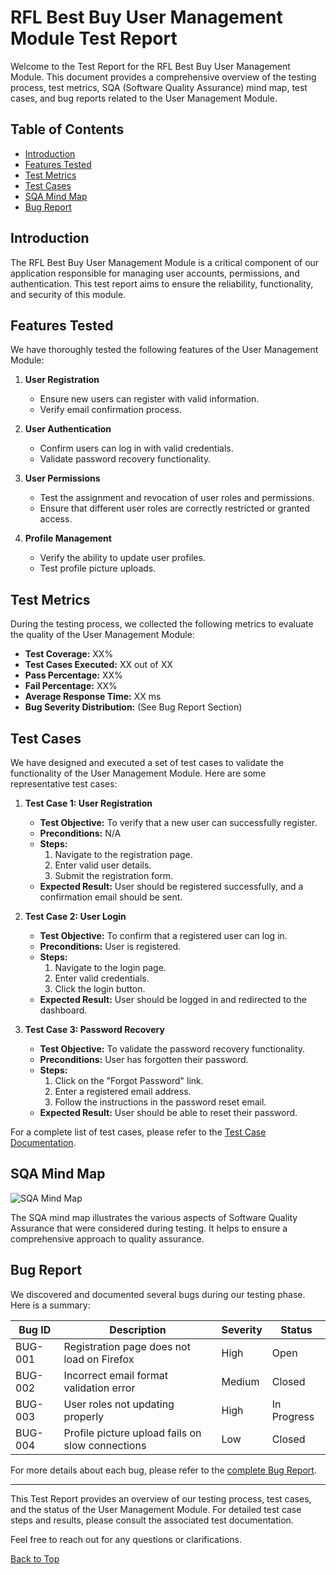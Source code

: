 # RFL Best Buy User Management Module Test Report

Welcome to the Test Report for the RFL Best Buy User Management Module. This document provides a comprehensive overview of the testing process, test metrics, SQA (Software Quality Assurance) mind map, test cases, and bug reports related to the User Management Module.

## Table of Contents
- [Introduction](#introduction)
- [Features Tested](#features-tested)
- [Test Metrics](#test-metrics)
- [Test Cases](#test-cases)
- [SQA Mind Map](#sqa-mind-map)
- [Bug Report](#bug-report)

## Introduction
The RFL Best Buy User Management Module is a critical component of our application responsible for managing user accounts, permissions, and authentication. This test report aims to ensure the reliability, functionality, and security of this module.

## Features Tested
We have thoroughly tested the following features of the User Management Module:

1. **User Registration**
   - Ensure new users can register with valid information.
   - Verify email confirmation process.

2. **User Authentication**
   - Confirm users can log in with valid credentials.
   - Validate password recovery functionality.

3. **User Permissions**
   - Test the assignment and revocation of user roles and permissions.
   - Ensure that different user roles are correctly restricted or granted access.

4. **Profile Management**
   - Verify the ability to update user profiles.
   - Test profile picture uploads.

## Test Metrics
During the testing process, we collected the following metrics to evaluate the quality of the User Management Module:

- **Test Coverage:** XX%
- **Test Cases Executed:** XX out of XX
- **Pass Percentage:** XX%
- **Fail Percentage:** XX%
- **Average Response Time:** XX ms
- **Bug Severity Distribution:** (See Bug Report Section)

## Test Cases
We have designed and executed a set of test cases to validate the functionality of the User Management Module. Here are some representative test cases:

1. **Test Case 1: User Registration**
   - **Test Objective:** To verify that a new user can successfully register.
   - **Preconditions:** N/A
   - **Steps:**
     1. Navigate to the registration page.
     2. Enter valid user details.
     3. Submit the registration form.
   - **Expected Result:** User should be registered successfully, and a confirmation email should be sent.

2. **Test Case 2: User Login**
   - **Test Objective:** To confirm that a registered user can log in.
   - **Preconditions:** User is registered.
   - **Steps:**
     1. Navigate to the login page.
     2. Enter valid credentials.
     3. Click the login button.
   - **Expected Result:** User should be logged in and redirected to the dashboard.

3. **Test Case 3: Password Recovery**
   - **Test Objective:** To validate the password recovery functionality.
   - **Preconditions:** User has forgotten their password.
   - **Steps:**
     1. Click on the "Forgot Password" link.
     2. Enter a registered email address.
     3. Follow the instructions in the password reset email.
   - **Expected Result:** User should be able to reset their password.

For a complete list of test cases, please refer to the [Test Case Documentation](test_cases.md).

## SQA Mind Map
![SQA Mind Map](sqa_mind_map.png)

The SQA mind map illustrates the various aspects of Software Quality Assurance that were considered during testing. It helps to ensure a comprehensive approach to quality assurance.

## Bug Report
We discovered and documented several bugs during our testing phase. Here is a summary:

| Bug ID | Description | Severity | Status |
| ------ | ----------- | -------- | ------ |
| BUG-001 | Registration page does not load on Firefox | High | Open |
| BUG-002 | Incorrect email format validation error | Medium | Closed |
| BUG-003 | User roles not updating properly | High | In Progress |
| BUG-004 | Profile picture upload fails on slow connections | Low | Closed |

For more details about each bug, please refer to the [complete Bug Report](bug_report.md).

---

This Test Report provides an overview of our testing process, test cases, and the status of the User Management Module. For detailed test case steps and results, please consult the associated test documentation.

Feel free to reach out for any questions or clarifications.

[Back to Top](#rfl-best-buy-user-management-module-test-report)
